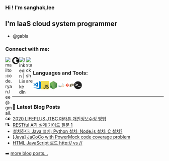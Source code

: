 ### Hi ! I'm sanghak,lee

## I'm IaaS cloud system programmer
- @gabia

### Connect with me:

[<img align="left" alt="mailto:code.ryan.lee@gmail.com" width="22px" src="https://cdn.jsdelivr.net/npm/simple-icons@v3/icons/gmail.svg" />][gmail]
[<img align="left" alt="sanghaklee.tistory.com" width="22px" src="https://raw.githubusercontent.com/iconic/open-iconic/master/svg/globe.svg" />][website]
[<img align="left" alt="linkedin | LinkedIn" width="22px" src="https://cdn.jsdelivr.net/npm/simple-icons@v3/icons/linkedin.svg" />][linkedin]
[<img align="left" alt="stackshare" width="22px" src="https://cdn.jsdelivr.net/npm/simple-icons@v3/icons/stackshare.svg" />][stackshare]

<br />

### Languages and Tools:

[<img align="left" alt="Visual Studio Code" width="26px" src="https://raw.githubusercontent.com/github/explore/80688e429a7d4ef2fca1e82350fe8e3517d3494d/topics/visual-studio-code/visual-studio-code.png" />][webdevplaylist]
[<img align="left" alt="JavaScript" width="26px" src="https://raw.githubusercontent.com/github/explore/80688e429a7d4ef2fca1e82350fe8e3517d3494d/topics/javascript/javascript.png" />][jsplaylist]
[<img align="left" alt="Node.js" width="26px" src="https://raw.githubusercontent.com/github/explore/80688e429a7d4ef2fca1e82350fe8e3517d3494d/topics/nodejs/nodejs.png" />][webdevplaylist]
[<img align="left" alt="MySQL" width="26px" src="https://raw.githubusercontent.com/github/explore/80688e429a7d4ef2fca1e82350fe8e3517d3494d/topics/mysql/mysql.png" />][webdevplaylist]
[<img align="left" alt="Git" width="26px" src="https://raw.githubusercontent.com/github/explore/80688e429a7d4ef2fca1e82350fe8e3517d3494d/topics/git/git.png" />][webdevplaylist]
[<img align="left" alt="Terminal" width="26px" src="https://raw.githubusercontent.com/github/explore/80688e429a7d4ef2fca1e82350fe8e3517d3494d/topics/terminal/terminal.png" />][webdevplaylist]

<br />
<br />

---

### 📕 Latest Blog Posts

<!-- BLOG-POST-LIST:START -->
- [2020 LIFEPLUS JTBC 마라톤 개인정보수정 방법](https://sanghaklee.tistory.com/71)
- [RESTful API 설계 가이드 질문 1](https://sanghaklee.tistory.com/70)
- [설치하다; Java 설치; Python 설치; Node.js 설치; C 설치?](https://sanghaklee.tistory.com/69)
- [[Java] JaCoCo with PowerMock code coverage problem](https://sanghaklee.tistory.com/68)
- [HTML JavaScript 로드 http:// vs //](https://sanghaklee.tistory.com/66)
<!-- BLOG-POST-LIST:END -->

➡️ [more blog posts...](https://sanghaklee.tistory.com)


[gmail]: mailto:code.ryan.lee@gmail.com
[website]: https://sanghaklee.tistory.com
[linkedin]: https://linkedin.com/in/sanghak-lee-79772111a/
[stackshare]: https://stackshare.io/SangHakLee

[webdevplaylist]: https://www.youtube.com/playlist?list=PLkwxH9e_vrAJ0WbEsFA9W3I1W-g_BTsbt
[jsplaylist]: https://www.youtube.com/playlist?list=PLkwxH9e_vrALRJKu7wfXby3MKeflhTu6B
[cssplaylist]: https://www.youtube.com/playlist?list=PLkwxH9e_vrALSdvZuEh6gqQdmDoDIoqz4
[reactplaylist]: https://www.youtube.com/playlist?list=PLkwxH9e_vrAK4TdffpxKY3QGyHCpxFcQ0